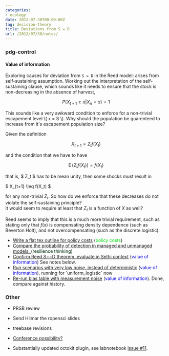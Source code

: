 ```yaml
---
categories:
- ecology
date: 2012-07-30T00:00:00Z
tag: decision-theory
title: Deviations from S = D
url: /2012/07/30/notes/
---
```


### pdg-control

#### Value of information

Exploring causes for deviation from `S = D` in the Reed model: arises from self-sustaining assumption. Working out the interpretation of the self-sustaining clause, which sounds like it needs to ensure that the stock is non-decreasing in the absence of harvest,

$$ P(X_{t+1} \geq x  | X_n = x ) = 1 $$

This sounds like a very awkward condition to enforce for a non-trivial escapement level \\( x = S \\). Why should the population be guarenteed to increase from it's escapement population size?   


Given the definition


$$ X_{t+1} = Z_t f(X_t) $$

and the condition that we have to have 

$$ \operatorname{E}(Z_t f(X_t) ) = f(X_t) $$

that is, $ Z_t $ has to be mean unity, then some shocks must result in 

$ X_{t+1} \leq f(X_t) $

for any non-trivial $Z_t$. So how do we enforce that these decreases do not violate the self-sustaining principle?  
It would seem to require at least that $Z_t$ is a function of $X$  as well?

Reed seems to imply that this is a much more trivial requirement, such as stating only that $f(x)$ is compensating density dependence (such as Beverton Holt), and not overcompensating (such as the discrete logistic).  

<ul>
<li> <a href="https://github.com/cboettig/pdg_control/issues/23">Write a flat tex outline for policy costs</a>  (<font color="#02e10c">policy costs</font>)</li>
<li> <a href="https://github.com/cboettig/pdg_control/issues/21">Compare the probability of detection in managed and unmanaged models.   </a>  (<font color=\"#02d7e1\">resilience thinking</font>)</li>
<li> <a href="https://github.com/cboettig/pdg_control/issues/20">Confirm Reed S==D theorem, evaluate in Sethi context</a>  (<font color="#0b02e1">value of information</font>) See notes below.</li>
<li> <a href="https://github.com/cboettig/pdg_control/issues/18">Run scenarios with very low noise, instead of deterministic</a>  (<font color="#0b02e1">value of information</font>), running for `uniform_logistic` now</li>
<li> <a href="https://github.com/cboettig/pdg_control/issues/17">Re-run bias table with measurement noise</a>  (<font color="#0b02e1">value of information</font>). Done, compare against history.</li>
</ul>


### Other

* PRSB review
* Send Hilmar the ropensci slides
* treebase revisions

* [Conference possibility?](http://ecolab.ou.edu/?conferencedescription)
* Substantially updated octokit plugin, see labnotebook [issue #11](https://github.com/cboettig/labnotebook/issues/11).
